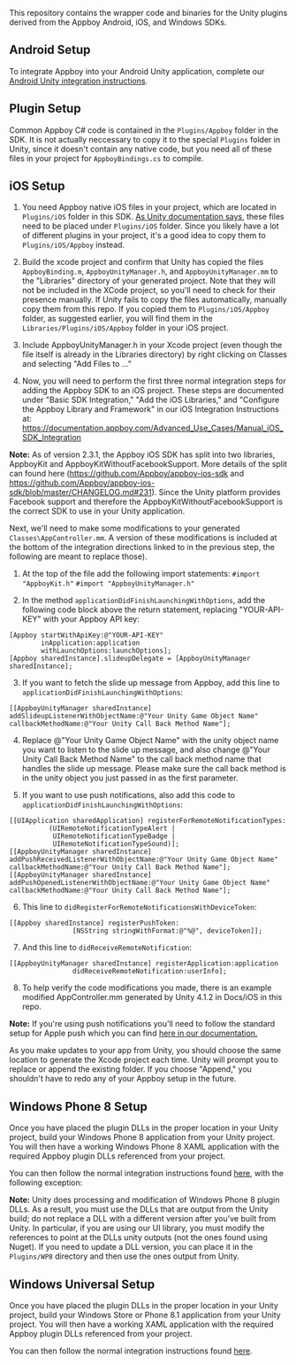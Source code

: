 This repository contains the wrapper code and binaries for the Unity plugins derived from the Appboy Android, iOS, and Windows SDKs.

## Android Setup

To integrate Appboy into your Android Unity application, complete our <a href="https://documentation.appboy.com/SDK_Integration/Unity/Android">Android Unity integration instructions</a>.

## Plugin Setup

Common Appboy C# code is contained in the `Plugins/Appboy` folder in the SDK. It is not actually neccessary to copy it to the special `Plugins` folder in Unity, since it doesn't contain any native code, but you need all of these files in your project for `AppboyBindings.cs` to compile.

## iOS Setup

1. You need Appboy native iOS files in your project, which are located in `Plugins/iOS` folder in this SDK. [As Unity documentation says](http://docs.unity3d.com/Manual/PluginsForIOS.html), these files need to be placed under `Plugins/iOS` folder. Since you likely have a lot of different plugins in your project, it's a good idea to copy them to `Plugins/iOS/Appboy` instead.

2. Build the xcode project and confirm that Unity has copied the files `AppboyBinding.m`, `AppboyUnityManager.h`, and `AppboyUnityManager.mm` to the "Libraries" directory of your generated project. Note that they will not be included in the XCode project, so you'll need to check for their presence manually. If Unity fails to copy the files automatically, manually copy them from this repo. If you copied them to `Plugins/iOS/Appboy` folder, as suggested earlier, you will find them in the `Libraries/Plugins/iOS/Appboy` folder in your iOS project.

3. Include AppboyUnityManager.h in your Xcode project (even though the file itself is already in the Libraries directory) by right clicking on Classes and selecting "Add Files to ..."

4. Now, you will need to perform the first three normal integration steps for adding the Appboy SDK to an iOS project. These steps are documented under "Basic SDK Integration," "Add the iOS Libraries," and "Configure the Appboy Library and Framework" in our iOS Integration Instructions at: https://documentation.appboy.com/Advanced_Use_Cases/Manual_iOS_SDK_Integration

<b>Note:</b> As of version 2.3.1, the Appboy iOS SDK has split into two libraries, AppboyKit and AppboyKitWithoutFacebookSupport. More details of the split can found here (https://github.com/Appboy/appboy-ios-sdk and https://github.com/Appboy/appboy-ios-sdk/blob/master/CHANGELOG.md#231). Since the Unity platform provides Facebook support and therefore the AppboyKitWithoutFacebookSupport is the correct SDK to use in your Unity application. 

Next, we'll need to make some modifications to your generated `Classes\AppController.mm`. A version of these modifications is included at the bottom of the integration directions linked to in the previous step, the following are meant to replace those).

1. At the top of the file add the following import statements:
`#import "AppboyKit.h"`
`#import "AppboyUnityManager.h"`

2. In the method `applicationDidFinishLaunchingWithOptions`, add the following code block above the return statement, replacing "YOUR-API-KEY" with your Appboy API key:
```
[Appboy startWithApiKey:@"YOUR-API-KEY"
        inApplication:application
        withLaunchOptions:launchOptions];
[Appboy sharedInstance].slideupDelegate = [AppboyUnityManager sharedInstance];
```

3. If you want to fetch the slide up message from Appboy, add this line to `applicationDidFinishLaunchingWithOptions`:
```
[[AppboyUnityManager sharedInstance] addSlideupListenerWithObjectName:@"Your Unity Game Object Name" callbackMethodName:@"Your Unity Call Back Method Name"];
````

4. Replace @"Your Unity Game Object Name" with the unity object name you want to listen to the slide up message, and also change @"Your Unity Call Back Method Name" to the call back method name that handles the slide up message. Please make sure the call back method is in the unity object you just passed in as the first parameter. 

5. If you want to use push notifications, also add this code to `applicationDidFinishLaunchingWithOptions`:
```
[[UIApplication sharedApplication] registerForRemoteNotificationTypes: 
          (UIRemoteNotificationTypeAlert | 
           UIRemoteNotificationTypeBadge |     
           UIRemoteNotificationTypeSound)];
[[AppboyUnityManager sharedInstance] addPushReceivedListenerWithObjectName:@"Your Unity Game Object Name" callbackMethodName:@"Your Unity Call Back Method Name"];
[[AppboyUnityManager sharedInstance] addPushOpenedListenerWithObjectName:@"Your Unity Game Object Name" callbackMethodName:@"Your Unity Call Back Method Name"];
```

6. This line to `didRegisterForRemoteNotificationsWithDeviceToken`:
```
[[Appboy sharedInstance] registerPushToken:
                [NSString stringWithFormat:@"%@", deviceToken]];
```

7. And this line to `didReceiveRemoteNotification`:
```
[[AppboyUnityManager sharedInstance] registerApplication:application
                didReceiveRemoteNotification:userInfo];
```

8. To help verify the code modifications you made, there is an example modified AppController.mm generated by Unity 4.1.2 in Docs/iOS in this repo.

<b>Note:</b> If you're using push notifications you'll need to follow the standard setup for Apple push which you can find <a href="https://documentation.appboy.com/Enabling_Message_Channels/Push_Notifications/iOS">here in our documentation.</a>

As you make updates to your app from Unity, you should choose the same location to generate the Xcode project each time. Unity will prompt you to replace or append the existing folder. If you choose "Append," you shouldn't have to redo any of your Appboy setup in the future.

## Windows Phone 8 Setup

Once you have placed the plugin DLLs in the proper location in your Unity project, build your Windows Phone 8 application from your Unity project.  You will then have a working Windows Phone 8 XAML application with the required Appboy plugin DLLs referenced from your project.  

You can then follow the normal integration instructions found <a href="https://documentation.appboy.com/SDK_Integration/Windows/Phone8">here</a>, with the following exception:  

<b>Note:</b> Unity does processing and modification of Windows Phone 8 plugin DLLs.  As a result, you must use the DLLs that are output from the Unity build; do not replace a DLL with a different version after you've built from Unity.  In particular, if you are using our UI library, you must modify the references to point at the DLLs unity outputs (not the ones found using Nuget).  If you need to update a DLL version, you can place it in the ```Plugins/WP8``` directory and then use the ones output from Unity.

## Windows Universal Setup

Once you have placed the plugin DLLs in the proper location in your Unity project, build your Windows Store or Phone 8.1 application from your Unity project.  You will then have a working XAML application with the required Appboy plugin DLLs referenced from your project.  

You can then follow the normal integration instructions found <a href="https://documentation.appboy.com/SDK_Integration/Windows/Universal">here</a>.  
